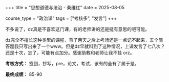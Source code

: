 +++
title = "思想道德与法治 - 秦维红"
date = 2025-08-05

course_type = "政治课"
tags = ["考核多", "发言"]
+++

不多说了，dz真是不喜欢这门课，有的老师讲的还是挺有意思的吧可能。

dz完全不擅长这种类型的课程，背了两天之后上考场还是一点记不起来，五个简答题我只写出来了一个www。但是dz早就料到了这种情况，上课发言了七八次？还是十次，忘了，可能有点加分。感谢助教和老师让我不挂 orz。

**考核方式：** 签到，抄写，pre，论文，考试，该有的全有了属于是。

**最终成绩：** 85-90